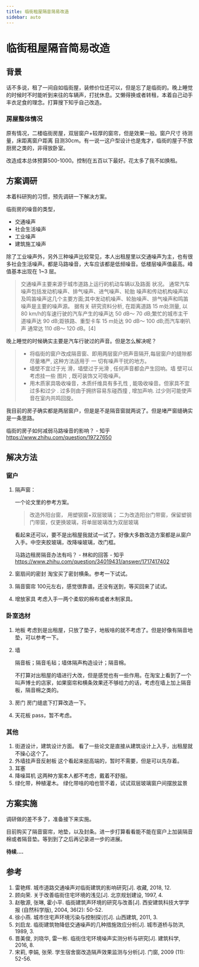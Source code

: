 ```yaml
---
title: 临街租屋隔音简易改造
sidebar: auto
---
```


#  临街租屋隔音简易改造



## 背景

话不多说，租了一间自如临街屋，装修价位还可以，但是忘了是临街的。晚上睡觉的时候时不时能听到来往的车辆声，打扰休息。又懒得换或者转租，本着自己动手丰衣足食的理念。打算搜下知乎自己改造。

### 房屋整体情况

原有情况，二楼临街房屋，双层窗户+较厚的窗帘，但是效果一般。窗户尺寸 待测量，床距离窗户距离 目测30cm。有一说一这户型设计也是鬼才，临街的屋子不放厨房之类的，非得放卧室。

改造成本总体预算500-1000。控制在五百以下最好。花太多了我不如换租。

##  方案调研

本着科研狗的习惯，预先调研一下解决方案。

临街房的噪音的类型，

- 交通噪声
- 社会生活噪声
- 工业噪声
- 建筑施工噪声

除了工业噪声外，另外三种噪声比较常见，本人出租屋里以交通噪声为主，也有很多社会生活噪声。都是马路噪音，大车应该都是低频噪音。低楼层噪声值最高。峰值基本出现在 1~3 层。

> 交通噪声主要来源于城市道路上运行的机动车辆以及路面 状况。 通常汽车噪声包括发动机噪声、排气噪声、进气噪声、轮胎 噪声和传动机构噪声以及鸣笛噪声这几个主要方面;其中发动机噪声、轮胎噪声、排气噪声和鸣笛噪声是主要的噪声源。 据有关 研究资料分析, 在距离道路 15 m处测量, 以 80 km/h的车速行驶的汽车产生的噪声达 50 dB～ 70 dB;繁忙的城市主干道噪声达 90 dB;距铁路、重型卡车 15 m处达 90 dB～ 100 dB;而汽车喇叭声 通常达 110 dB～ 120 dB。[4]

晚上睡觉的时候确实主要是汽车行驶过的声音。但是怎么解决呢？

> - 将临街的窗户改成隔音窗、即用两层窗户把声音隔开,每层窗户的缝隙都尽量堵严, 这种方法适用于 一 切有噪声干扰的地方。
> - 墙壁不宜过于光 滑，墙壁过于光滑 , 任何声音都会产生回响。墙 壁可以考虑挂一些 图片 , 既可装饰又可吸噪声。
> - 用木质家具吸收噪音，木质纤维具有多孔性 , 能吸收噪音。但家具不宜过多和过少 . 过多则由于拥挤容易东碰西撞 , 增加声响. 过少则可能使声音在室内共鸣回旋。

我目前的房子确实都是两层窗户，但是是不是隔音窗就两说了。但是堵严窗缝确实是一条思路。

临街的房子如何减弱马路噪音的影响？ - 知乎 https://www.zhihu.com/question/19727650



## 解决方法

### 窗户

1. 隔声窗：

   一个论文里的参考方案。

   > 改造外阳台窗， 用塑钢窗+双层玻璃； 二为改造阳台门带窗，保留塑钢门带窗，仅更换玻璃，将单层玻璃改为双层玻璃
   
   看起来还可以，要不是出租屋我就试一试了。好像大多数改造方案都是从窗户入手。中空夹胶玻璃，改降噪玻璃，改门框。
   
   马路边租房隔音办法有吗？ - 林和的回答 - 知乎 https://www.zhihu.com/question/34019431/answer/1717417402
   
2. 窗扇间的密封
   淘宝买了密封横条。参考一下试试。

3. 隔音窗帘
   100元左右，感觉很靠谱。还没有送到，等买回来了试试。

4. 增放家具
   考虑入手一两个柔软的棉布或者木制家具。

### 卧室选材

1. 地板
   考虑到是出租屋，只放了垫子，地板啥的就不考虑了。但是好像有隔音地垫，可以参考一下。

2. 墙

   隔音板；隔音毛毡；墙体隔声构造设计；隔音棉。

   不打算对出租屋的墙进行大改，但是感觉也有一些作用。在淘宝上看到了一个叫声博士的店家，如果窗帘和横条效果还不够给力的话，考虑在墙上加上隔音板，隔音棉之类的。

3. 房门
   房门缝底下打算改造一下。

4. 天花板
   pass，暂不考虑。

### 其他

1. 街道设计，建筑设计方面。
   看了一些论文是直接从建筑设计上入手，出租屋就不操心这个了。
2. 外墙挂声音反射板
   这个看起来挺高端的，暂时不需要，但是可以先存着。
3. 耳塞
4. 降噪耳机
   这两种方案本人都不考虑，戴着不舒服。
5. 绿化带，种植灌木。
   绿化带啥的咱也管不着，试试双层玻璃窗户间摆放盆景



## 方案实施

调研做的差不多了，准备接下来实施。

目前购买了隔音窗帘，地垫，以及封条。进一步打算看看能不能在窗户上加装隔音棉或者隔音垫。等到到了之后再记录进一步的进展。



**待续....**



## 参考

1. 雷艳辉. 城市道路交通噪声对临街建筑的影响研究[J]. 收藏, 2018, 12.
2. 顾向荣. 关于改善临街住宅环境的浅见[J]. 北京规划建设, 1997, 4.
3. 赵敬源, 张琳, 霍小平. 临街建筑声环境的研究与改善[J]. 西安建筑科技大学学报 (自然科学版), 2004, 36(2): 50-52.
4. 徐小燕. 城市住宅声环境污染与控制探讨[J]. 山西建筑, 2011, 3.
5. 刘启龙. 临街建筑物降低交通噪声的几种措施效应分析[J]. 城市道桥与防洪, 1989, 3.
6. 晋美俊, 刘晓华, 雷一彬. 临街住宅环境噪声实测分析与研究[J]. 建筑科学, 2016, 8.
7. 宋莉, 李娟, 张荣. 学生宿舍窗改造隔声效果监测与分析[J]. 门窗, 2009 (11): 52-56.